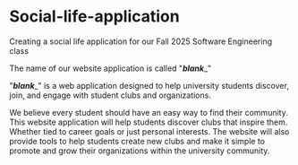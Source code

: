 # Social-life-application
Creating a social life application for our Fall 2025 Software Engineering class

The name of our website application is called "___blank____"

"___blank____" is a web application designed to help university students discover, join, and engage with student clubs and organizations. 

We believe every student should have an easy way to find their community. This website application will help students discover clubs that inspire them. Whether tied to career goals or just personal interests. The website will also provide tools to help students create new clubs and make it simple to promote and grow their organizations within the university community.

